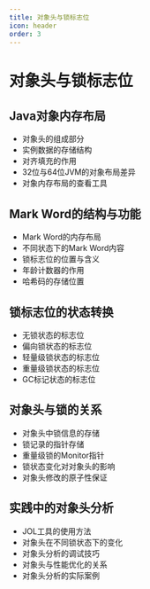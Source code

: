 ```yaml
---
title: 对象头与锁标志位
icon: header
order: 3
---
```


# 对象头与锁标志位

## Java对象内存布局

- 对象头的组成部分
- 实例数据的存储结构
- 对齐填充的作用
- 32位与64位JVM的对象布局差异
- 对象内存布局的查看工具

## Mark Word的结构与功能

- Mark Word的内存布局
- 不同状态下的Mark Word内容
- 锁标志位的位置与含义
- 年龄计数器的作用
- 哈希码的存储位置

## 锁标志位的状态转换

- 无锁状态的标志位
- 偏向锁状态的标志位
- 轻量级锁状态的标志位
- 重量级锁状态的标志位
- GC标记状态的标志位

## 对象头与锁的关系

- 对象头中锁信息的存储
- 锁记录的指针存储
- 重量级锁的Monitor指针
- 锁状态变化对对象头的影响
- 对象头修改的原子性保证

## 实践中的对象头分析

- JOL工具的使用方法
- 对象头在不同锁状态下的变化
- 对象头分析的调试技巧
- 对象头与性能优化的关系
- 对象头分析的实际案例
